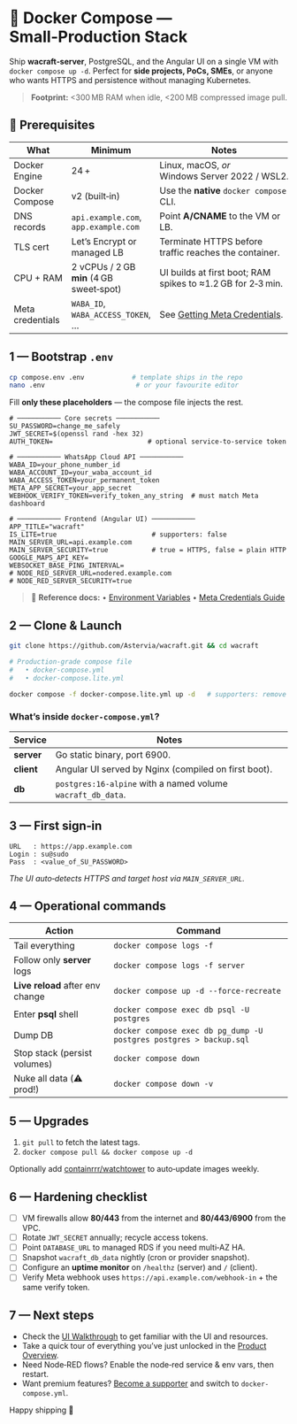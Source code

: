 # 🐳 Docker Compose — Small‑Production Stack

Ship **wacraft‑server**, PostgreSQL, and the Angular UI on a single VM with
`docker compose up ‑d`. Perfect for **side projects, PoCs, SMEs**, or anyone who
wants HTTPS and persistence without managing Kubernetes.

> **Footprint:** <300 MB RAM when idle, <200 MB compressed image pull.

## 🧰 Prerequisites

| What             | Minimum                                  | Notes                                                       |
| ---------------- | ---------------------------------------- | ----------------------------------------------------------- |
| Docker Engine    | 24 +                                     | Linux, macOS, _or_ Windows Server 2022 / WSL2.              |
| Docker Compose   | v2 (built‑in)                            | Use the **native** `docker compose` CLI.                    |
| DNS records      | `api.example.com`, `app.example.com`     | Point **A/CNAME** to the VM or LB.                          |
| TLS cert         | Let’s Encrypt or managed LB              | Terminate HTTPS before traffic reaches the container.       |
| CPU + RAM        | 2 vCPUs / 2 GB **min** (4 GB sweet‑spot) | UI builds at first boot; RAM spikes to ≈1.2 GB for 2‑3 min. |
| Meta credentials | `WABA_ID`, `WABA_ACCESS_TOKEN`, …        | See [Getting Meta Credentials](../config/meta-setup.md).    |

## 1 — Bootstrap **`.env`**

```bash
cp compose.env .env            # template ships in the repo
nano .env                       # or your favourite editor
```

Fill **only these placeholders** — the compose file injects the rest.

```env
# ─────────── Core secrets ───────────
SU_PASSWORD=change_me_safely
JWT_SECRET=$(openssl rand -hex 32)
AUTH_TOKEN=                        # optional service‑to‑service token

# ─────────── WhatsApp Cloud API ───────────
WABA_ID=your_phone_number_id
WABA_ACCOUNT_ID=your_waba_account_id
WABA_ACCESS_TOKEN=your_permanent_token
META_APP_SECRET=your_app_secret
WEBHOOK_VERIFY_TOKEN=verify_token_any_string  # must match Meta dashboard

# ─────────── Frontend (Angular UI) ───────────
APP_TITLE="wacraft"
IS_LITE=true                        # supporters: false
MAIN_SERVER_URL=api.example.com
MAIN_SERVER_SECURITY=true           # true = HTTPS, false = plain HTTP
GOOGLE_MAPS_API_KEY=
WEBSOCKET_BASE_PING_INTERVAL=
# NODE_RED_SERVER_URL=nodered.example.com
# NODE_RED_SERVER_SECURITY=true
```

> 📝 **Reference docs:**
> • [Environment Variables](../config/env-vars.md)
> • [Meta Credentials Guide](../config/meta-setup.md)

## 2 — Clone & Launch

```bash
git clone https://github.com/Astervia/wacraft.git && cd wacraft

# Production‑grade compose file
#   • docker-compose.yml
#   • docker-compose.lite.yml

docker compose -f docker-compose.lite.yml up -d   # supporters: remove the `.lite` suffix
```

### What’s inside `docker-compose.yml`?

| Service    | Notes                                                       |
| ---------- | ----------------------------------------------------------- |
| **server** | Go static binary, port 6900.                                |
| **client** | Angular UI served by Nginx (compiled on first boot).        |
| **db**     | `postgres:16‑alpine` with a named volume `wacraft_db_data`. |

## 3 — First sign‑in

```text
URL   : https://app.example.com
Login : su@sudo
Pass  : <value_of_SU_PASSWORD>
```

_The UI auto‑detects HTTPS and target host via `MAIN_SERVER_URL`._

## 4 — Operational commands

| Action                           | Command                                                            |
| -------------------------------- | ------------------------------------------------------------------ |
| Tail everything                  | `docker compose logs -f`                                           |
| Follow only **server** logs      | `docker compose logs -f server`                                    |
| **Live reload** after env change | `docker compose up -d --force-recreate`                            |
| Enter **psql** shell             | `docker compose exec db psql -U postgres`                          |
| Dump DB                          | `docker compose exec db pg_dump -U postgres postgres > backup.sql` |
| Stop stack (persist volumes)     | `docker compose down`                                              |
| Nuke all data (⚠️ prod!)         | `docker compose down -v`                                           |

## 5 — Upgrades

1. `git pull` to fetch the latest tags.
2. `docker compose pull && docker compose up -d`

Optionally add [containrrr/watchtower](https://github.com/containrrr/watchtower) to auto‑update images weekly.

## 6 — Hardening checklist

- [ ] VM firewalls allow **80/443** from the internet and **80/443/6900** from the VPC.
- [ ] Rotate `JWT_SECRET` annually; recycle access tokens.
- [ ] Point `DATABASE_URL` to managed RDS if you need multi‑AZ HA.
- [ ] Snapshot `wacraft_db_data` nightly (cron or provider snapshot).
- [ ] Configure an **uptime monitor** on `/healthz` (server) and `/` (client).
- [ ] Verify Meta webhook uses `https://api.example.com/webhook-in` + the same verify token.

## 7 — Next steps

- Check the [UI Walkthrough](../guide/ui.md) to get familiar with the UI and resources.
- Take a quick tour of everything you’ve just unlocked in the [Product Overview](../guide/overview.md).
- Need Node‑RED flows? Enable the node‑red service & env vars, then restart.
- Want premium features? [Become a supporter](../support/plans.md) and switch to `docker-compose.yml`.

Happy shipping 🚀

